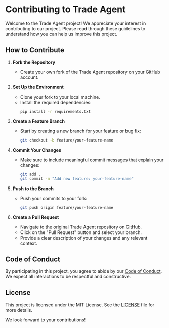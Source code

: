 # Contributing to Trade Agent

Welcome to the Trade Agent project! We appreciate your interest in contributing to our project. Please read through these guidelines to understand how you can help us improve this project.

## How to Contribute

1. **Fork the Repository**
   - Create your own fork of the Trade Agent repository on your GitHub account.

2. **Set Up the Environment**
   - Clone your fork to your local machine.
   - Install the required dependencies:
     ```bash
     pip install -r requirements.txt
     ```

3. **Create a Feature Branch**
   - Start by creating a new branch for your feature or bug fix:
     ```bash
     git checkout -b feature/your-feature-name
     ```

4. **Commit Your Changes**
   - Make sure to include meaningful commit messages that explain your changes:
     ```bash
     git add .
     git commit -m "Add new feature: your-feature-name"
     ```

5. **Push to the Branch**
   - Push your commits to your fork:
     ```bash
     git push origin feature/your-feature-name
     ```

6. **Create a Pull Request**
   - Navigate to the original Trade Agent repository on GitHub.
   - Click on the "Pull Request" button and select your branch.
   - Provide a clear description of your changes and any relevant context.

## Code of Conduct

By participating in this project, you agree to abide by our [Code of Conduct](CODE_OF_CONDUCT.md). We expect all interactions to be respectful and constructive.

## License

This project is licensed under the MIT License. See the [LICENSE](LICENSE) file for more details.

We look forward to your contributions!
